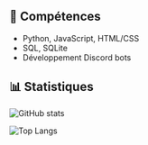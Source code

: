 ## 🔧 Compétences
- Python, JavaScript, HTML/CSS  
- SQL, SQLite  
- Développement Discord bots  

## 📊 Statistiques
![GitHub stats](https://github-readme-stats.vercel.app/api?username=foutrepuant&show_icons=true&theme=tokyonight)

![Top Langs](https://github-readme-stats.vercel.app/api/top-langs/?username=TonPseudo&layout=compact&theme=tokyonight)
